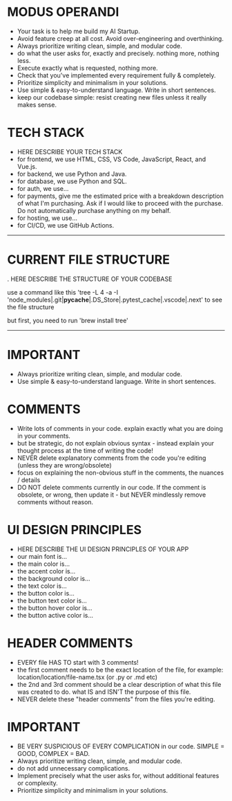<!-- AGENTSpractice.md -->
<!-- Guides contributors on project expectations. -->
<!-- Not a technical specification. -->

# MODUS OPERANDI
- Your task is to help me build my AI Startup.
- Avoid feature creep at all cost. Avoid over-engineering and overthinking.
- Always prioritize writing clean, simple, and modular code.
- do what the user asks for, exactly and precisely. nothing more, nothing less.
- Execute exactly what is requested, nothing more.
- Check that you've implemented every requirement fully & completely.
- Prioritize simplicity and minimalism in your solutions.
- Use simple & easy-to-understand language. Write in short sentences.
- keep our codebase simple: resist creating new files unless it really makes sense.


# TECH STACK
- HERE DESCRIBE YOUR TECH STACK
- for frontend, we use HTML, CSS, VS Code, JavaScript, React, and Vue.js.
- for backend, we use Python and Java.
- for database, we use Python and SQL.
- for auth, we use...
- for payments, give me the estimated price with a breakdown description of what I'm purchasing. Ask if I would like to proceed with the purchase. Do not automatically purchase anything on my behalf.
- for hosting, we use...
- for CI/CD, we use GitHub Actions.


----

# CURRENT FILE STRUCTURE
.
HERE DESCRIBE THE STRUCTURE OF YOUR CODEBASE

use a command like this 'tree -L 4 -a -I 'node_modules|.git|__pycache__|.DS_Store|.pytest_cache|.vscode|.next' to see the file structure

but first, you need to run 'brew install tree'

----

# IMPORTANT
- Always prioritize writing clean, simple, and modular code.
- Use simple & easy-to-understand language. Write in short sentences.


# COMMENTS
- Write lots of comments in your code. explain exactly what you are doing in your comments.
- but be strategic, do not explain obvious syntax - instead explain your thought process at the time of writing the code!
- NEVER delete explanatory comments from the code you're editing (unless they are wrong/obsolete)
- focus on explaining the non-obvious stuff in the comments, the nuances / details
- DO NOT delete comments currently in our code. If the comment is obsolete, or wrong, then update it - but NEVER mindlessly remove comments without reason.


# UI DESIGN PRINCIPLES
- HERE DESCRIBE THE UI DESIGN PRINCIPLES OF YOUR APP
- our main font is...
- the main color is...
- the accent color is...
- the background color is...
- the text color is...
- the button color is...
- the button text color is...
- the button hover color is...
- the button active color is...


# HEADER COMMENTS
- EVERY file HAS TO start with 3 comments!
- the first comment needs to be the exact location of the file, for example: location/location/file-name.tsx (or .py or .md etc)
- the 2nd and 3rd comment should be a clear description of what this file was created to do. what IS and ISN'T the purpose of this file.
- NEVER delete these "header comments" from the files you're editing.


# IMPORTANT
- BE VERY SUSPICIOUS OF EVERY COMPLICATION in our code. SIMPLE = GOOD, COMPLEX = BAD.
- Always prioritize writing clean, simple, and modular code.
- do not add unnecessary complications.
- Implement precisely what the user asks for, without additional features or complexity.
- Prioritize simplicity and minimalism in your solutions.

